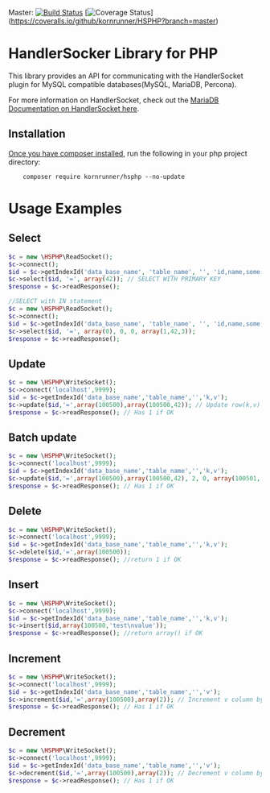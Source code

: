 Master: [![Build Status](https://travis-ci.org/kornrunner/HSPHP.svg?branch=master)](https://travis-ci.org/kornrunner/HSPHP) [![Coverage Status](https://coveralls.io/repos/github/kornrunner/HSPHP/badge.svg?branch=master)]  (https://coveralls.io/github/kornrunner/HSPHP?branch=master)

# HandlerSocker Library for PHP

This library provides an API for communicating with the HandlerSocket plugin for
MySQL compatible databases(MySQL, MariaDB, Percona).

For more information on HandlerSocket, check out the
[MariaDB Documentation on HandlerSocket here](https://mariadb.com/kb/en/handlersocket/).

## Installation

[Once you have composer installed](https://getcomposer.org/doc/00-intro.md#system-requirements "Getting Started With Composer"),
run the following in your php project directory:

        composer require kornrunner/hsphp --no-update

# Usage Examples

## Select

```php
$c = new \HSPHP\ReadSocket();
$c->connect();
$id = $c->getIndexId('data_base_name', 'table_name', '', 'id,name,some,thing,more');
$c->select($id, '=', array(42)); // SELECT WITH PRIMARY KEY
$response = $c->readResponse();

//SELECT with IN statement
$c = new \HSPHP\ReadSocket();
$c->connect();
$id = $c->getIndexId('data_base_name', 'table_name', '', 'id,name,some,thing,more');
$c->select($id, '=', array(0), 0, 0, array(1,42,3));
$response = $c->readResponse();
```

## Update

```php
$c = new \HSPHP\WriteSocket();
$c->connect('localhost',9999);
$id = $c->getIndexId('data_base_name','table_name','','k,v');
$c->update($id,'=',array(100500),array(100500,42)); // Update row(k,v) with id 100500 to  k = 100500, v = 42
$response = $c->readResponse(); // Has 1 if OK
```

## Batch update

```php
$c = new \HSPHP\WriteSocket();
$c->connect('localhost',9999);
$id = $c->getIndexId('data_base_name','table_name','','k,v');
$c->update($id,'=',array(100500),array(100500,42), 2, 0, array(100501, 100502)); // Update rows where k IN (100501, 100502)
$response = $c->readResponse(); // Has 1 if OK
```

## Delete

```php
$c = new \HSPHP\WriteSocket();
$c->connect('localhost',9999);
$id = $c->getIndexId('data_base_name','table_name','','k,v');
$c->delete($id,'=',array(100500));
$response = $c->readResponse(); //return 1 if OK
```

## Insert

```php
$c = new \HSPHP\WriteSocket();
$c->connect('localhost',9999);
$id = $c->getIndexId('data_base_name','table_name','','k,v');
$c->insert($id,array(100500,'test\nvalue'));
$response = $c->readResponse(); //return array() if OK
```

## Increment

```php
$c = new \HSPHP\WriteSocket();
$c->connect('localhost',9999);
$id = $c->getIndexId('data_base_name','table_name','','v');
$c->increment($id,'=',array(100500),array(2)); // Increment v column by 2
$response = $c->readResponse(); // Has 1 if OK
```

## Decrement

```php
$c = new \HSPHP\WriteSocket();
$c->connect('localhost',9999);
$id = $c->getIndexId('data_base_name','table_name','','v');
$c->decrement($id,'=',array(100500),array(2)); // Decrement v column by 2
$response = $c->readResponse(); // Has 1 if OK
```
